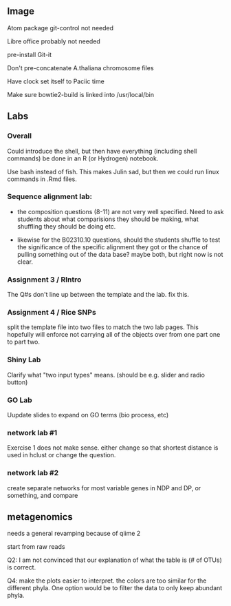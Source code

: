 ## Image

Atom package git-control not needed

Libre office probably not needed

pre-install Git-it

Don't pre-concatenate A.thaliana chromosome files

Have clock set itself to Paciic time

Make sure bowtie2-build is linked into /usr/local/bin

## Labs

### Overall

Could introduce the shell, but then have everything (including shell commands) be done in an R (or Hydrogen) notebook.

Use bash instead of fish.  This makes Julin sad, but then we could run linux commands in .Rmd files.

### Sequence alignment lab:

* the composition questions (8-11) are not very well specified.  Need to ask students about what comparisions they should be making, what shuffling they should be doing etc.

* likewise for the B02310.10 questions, should the students shuffle to test the significance of the specific alignment they got or the chance of pulling something out of the data base?  maybe both, but right now is not clear.

### Assignment 3 / RIntro

The Q#s don't line up between the template and the lab.  fix this.

### Assignment 4 / Rice SNPs

split the template file into two files to match the two lab pages.  This hopefully will enforce not carrying all of the objects over from one part one to part two.

### Shiny Lab

Clarify what "two input types" means.  (should be e.g. slider and radio button)

### GO Lab

Uupdate slides to expand on GO terms (bio process, etc)

### network lab #1

Exercise 1 does not make sense.  either change so that shortest distance is used in hclust or change the question.

### network lab #2

create separate networks for most variable genes in NDP and DP, or something, and compare

## metagenomics

needs a general revamping because of qiime 2

start from raw reads

Q2: I am not convinced that our explanation of what the table is (# of OTUs) is correct.

Q4: make the plots easier to interpret.  the colors are too similar for the different phyla.  One option would be to filter the data to only keep abundant phyla.  
